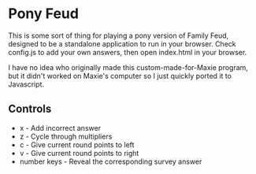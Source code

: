 Pony Feud
=========
This is some sort of thing for playing a pony version of Family Feud, designed to be a standalone application to run in your browser. Check config.js to add your own answers, then open index.html in your browser.

I have no idea who originally made this custom-made-for-Maxie program, but it didn't worked on Maxie's computer so I just quickly ported it to Javascript.

Controls
--------
- x - Add incorrect answer
- z - Cycle through multipliers
- c - Give current round points to left
- v - Give current round points to right
- number keys - Reveal the corresponding survey answer